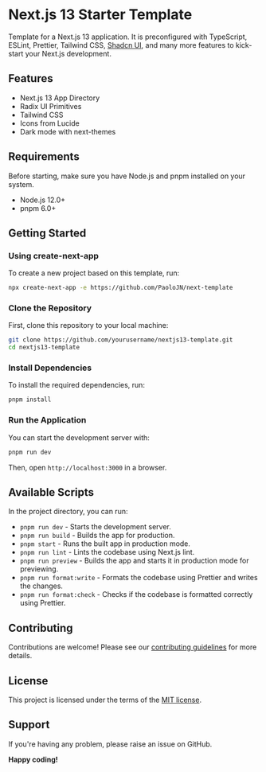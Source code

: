 # Next.js 13 Starter Template

Template for a Next.js 13 application. It is preconfigured with TypeScript, ESLint, Prettier, Tailwind CSS, [Shadcn UI](https://ui.shadcn.com), and many more features to kick-start your Next.js development.

## Features

- Next.js 13 App Directory
- Radix UI Primitives
- Tailwind CSS
- Icons from Lucide
- Dark mode with next-themes


## Requirements

Before starting, make sure you have Node.js and pnpm installed on your system.

- Node.js 12.0+ 
- pnpm 6.0+

## Getting Started

### Using create-next-app

To create a new project based on this template, run:


```bash
npx create-next-app -e https://github.com/PaoloJN/next-template
```

### Clone the Repository

First, clone this repository to your local machine:

```bash
git clone https://github.com/yourusername/nextjs13-template.git
cd nextjs13-template
```

### Install Dependencies

To install the required dependencies, run:

```bash
pnpm install
```

### Run the Application

You can start the development server with:

```bash
pnpm run dev
```

Then, open `http://localhost:3000` in a browser.

## Available Scripts

In the project directory, you can run:

- `pnpm run dev` - Starts the development server.
- `pnpm run build` - Builds the app for production.
- `pnpm start` - Runs the built app in production mode.
- `pnpm run lint` - Lints the codebase using Next.js lint.
- `pnpm run preview` - Builds the app and starts it in production mode for previewing.
- `pnpm run format:write` - Formats the codebase using Prettier and writes the changes.
- `pnpm run format:check` - Checks if the codebase is formatted correctly using Prettier.

## Contributing

Contributions are welcome! Please see our [contributing guidelines](./CONTRIBUTING.md) for more details.

## License

This project is licensed under the terms of the [MIT license](./LICENSE).

## Support

If you're having any problem, please raise an issue on GitHub.

**Happy coding!**

